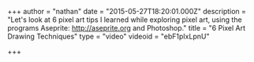 +++
author = "nathan"
date = "2015-05-27T18:20:01.000Z"
description = "Let's look at 6 pixel art tips I learned while exploring pixel art, using the programs Aseprite: http://aseprite.org and Photoshop."
title = "6 Pixel Art Drawing Techniques"
type = "video"
videoid = "ebF1pIxLpnU"

+++

